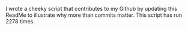 I wrote a cheeky script that contributes to my Github by updating this ReadMe to illustrate why more than commits matter. This script has run 2278 times.